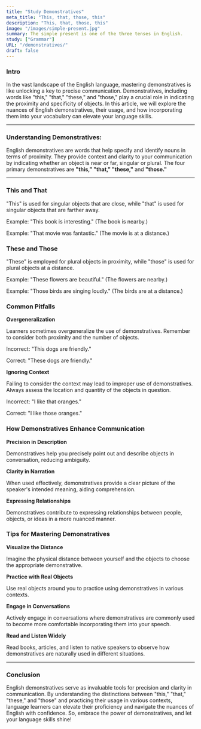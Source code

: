 ```yaml
---
title: "Study Demonstratives"
meta_title: "This, that, those, this"
description: "This, that, those, this"
image: "/images/simple-present.jpg"
summary: The simple present is one of the three tenses in English.
study: ["Grammar"]
URL: "/demonstratives/"
draft: false
---
```


### Intro 

In the vast landscape of the English language, mastering demonstratives is like unlocking a key to precise communication. Demonstratives, including words like "this," "that," "these," and "those," play a crucial role in indicating the proximity and specificity of objects. In this article, we will explore the nuances of English demonstratives, their usage, and how incorporating them into your vocabulary can elevate your language skills.


<hr>

### Understanding Demonstratives:

English demonstratives are words that help specify and identify nouns in terms of proximity. They provide context and clarity to your communication by indicating whether an object is near or far, singular or plural. The four primary demonstratives are **"this," "that," "these,"** and **"those."**

<hr>

### This and That

"This" is used for singular objects that are close, while "that" is used for singular objects that are farther away.

Example: "This book is interesting." (The book is nearby.)

Example: "That movie was fantastic." (The movie is at a distance.)

### These and Those

"These" is employed for plural objects in proximity, while "those" is used for plural objects at a distance.

Example: "These flowers are beautiful." (The flowers are nearby.)

Example: "Those birds are singing loudly." (The birds are at a distance.)

### Common Pitfalls

**Overgeneralization**

Learners sometimes overgeneralize the use of demonstratives. Remember to consider both proximity and the number of objects.

Incorrect: "This dogs are friendly."

Correct: "These dogs are friendly."

**Ignoring Context**

Failing to consider the context may lead to improper use of demonstratives. Always assess the location and quantity of the objects in question.

Incorrect: "I like that oranges."

Correct: "I like those oranges."

### How Demonstratives Enhance Communication

**Precision in Description**

Demonstratives help you precisely point out and describe objects in conversation, reducing ambiguity.

**Clarity in Narration**

When used effectively, demonstratives provide a clear picture of the speaker's intended meaning, aiding comprehension.

**Expressing Relationships**

Demonstratives contribute to expressing relationships between people, objects, or ideas in a more nuanced manner.

### Tips for Mastering Demonstratives

**Visualize the Distance**

Imagine the physical distance between yourself and the objects to choose the appropriate demonstrative.

**Practice with Real Objects**

Use real objects around you to practice using demonstratives in various contexts.

**Engage in Conversations**

Actively engage in conversations where demonstratives are commonly used to become more comfortable incorporating them into your speech.

**Read and Listen Widely**

Read books, articles, and listen to native speakers to observe how demonstratives are naturally used in different situations.

<hr>

### Conclusion

English demonstratives serve as invaluable tools for precision and clarity in communication. By understanding the distinctions between "this," "that," "these," and "those" and practicing their usage in various contexts, language learners can elevate their proficiency and navigate the nuances of English with confidence. So, embrace the power of demonstratives, and let your language skills shine!



